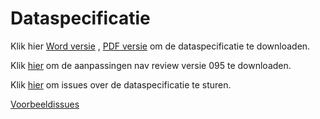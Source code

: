 # Dataspecificatie


Klik hier [Word versie](https://github.com/Geonovum/imkl2015-review/blob/master/1.%20dataspecificatie/IMKL2015_Dataspecificatie_096.docx?raw=true) , [PDF versie](https://github.com/Geonovum/imkl2015-review/blob/master/1.%20dataspecificatie/IMKL2015_Dataspecificatie_096.pdf?raw=true) om de dataspecificatie te downloaden.

Klik [hier](https://github.com/Geonovum/imkl2015-review/blob/master/1.%20dataspecificatie/20150619_Consultatie%20095%20en%20verwerking%20in%20096.docx) om de aanpassingen nav review versie 095 te downloaden.

Klik [hier](https://github.com/Geonovum/imkl2015-review/issues?q=is%3Aopen+is%3Aissue+label%3Adataspecificatie) om issues over de dataspecificatie te sturen.

[Voorbeeldissues](https://github.com/Geonovum/imkl2015-review/issues?q=voorbeeld+label%3Adataspecificatie)


